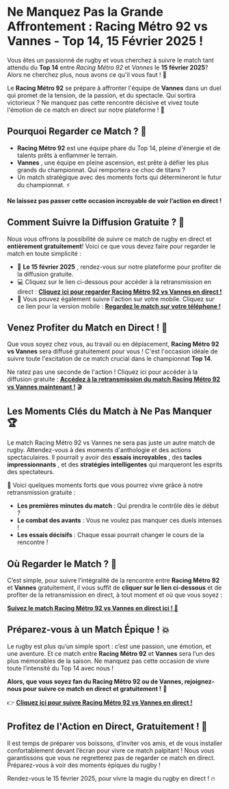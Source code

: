 # Ne Manquez Pas la Grande Affrontement : Racing Métro 92 vs Vannes - Top 14, 15 Février 2025 !

Vous êtes un passionné de rugby et vous cherchez à suivre le match tant attendu du **Top 14** entre _Racing Métro 92_ et _Vannes_ le **15 février 2025**? Alors ne cherchez plus, nous avons ce qu'il vous faut ! 🎉

Le **Racing Métro 92** se prépare à affronter l'équipe de **Vannes** dans un duel qui promet de la tension, de la passion, et du spectacle. Qui sortira victorieux ? Ne manquez pas cette rencontre décisive et vivez toute l'émotion de ce match en direct sur notre plateforme ! 🚀

## Pourquoi Regarder ce Match ? 🤔

- **Racing Métro 92** est une équipe phare du Top 14, pleine d'énergie et de talents prêts à enflammer le terrain.
- **Vannes** , une équipe en pleine ascension, est prête à défier les plus grands du championnat. Qui remportera ce choc de titans ?
- Un match stratégique avec des moments forts qui détermineront le futur du championnat. ⚡

**Ne laissez pas passer cette occasion incroyable de voir l’action en direct !**

## Comment Suivre la Diffusion Gratuite ? 🎥

Nous vous offrons la possibilité de suivre ce match de rugby en direct et **entièrement gratuitement**! Voici ce que vous devez faire pour regarder le match en toute simplicité :

- 📅 **Le 15 février 2025** , rendez-vous sur notre plateforme pour profiter de la diffusion gratuite.
- 💻 Cliquez sur le lien ci-dessous pour accéder à la retransmission en direct : [**Cliquez ici pour regarder Racing Métro 92 vs Vannes en direct !**](https://tinyurl.com/livestreamfreeo?st=Racing+M%C3%A9tro+92+vs+Vannes&si=ghc)
- 📱 Vous pouvez également suivre l'action sur votre mobile. Cliquez sur ce lien pour la version mobile : [**Regardez le match sur votre téléphone !**](https://tinyurl.com/livestreamfreeo?st=Racing+M%C3%A9tro+92+vs+Vannes&si=ghc)

## Venez Profiter du Match en Direct ! 🏉

Que vous soyez chez vous, au travail ou en déplacement, **Racing Métro 92 vs Vannes** sera diffusé gratuitement pour vous ! C'est l'occasion idéale de suivre toute l'excitation de ce match crucial dans le championnat **Top 14**.

Ne ratez pas une seconde de l'action ! Cliquez ici pour accéder à la diffusion gratuite : [**Accédez à la retransmission du match Racing Métro 92 vs Vannes maintenant !**](https://tinyurl.com/livestreamfreeo?st=Racing+M%C3%A9tro+92+vs+Vannes&si=ghc) 🎬

## Les Moments Clés du Match à Ne Pas Manquer 🏆

Le match Racing Métro 92 vs Vannes ne sera pas juste un autre match de rugby. Attendez-vous à des moments d'anthologie et des actions spectaculaires. Il pourrait y avoir des **essais incroyables** , des **tacles impressionnants** , et des **stratégies intelligentes** qui marqueront les esprits des spectateurs.

🎯 Voici quelques moments forts que vous pourrez vivre grâce à notre retransmission gratuite :

- **Les premières minutes du match** : Qui prendra le contrôle dès le début ?
- **Le combat des avants** : Vous ne voulez pas manquer ces duels intenses !
- **Les essais décisifs** : Chaque essai pourrait changer le cours de la rencontre !

## Où Regarder le Match ? 📍

C’est simple, pour suivre l’intégralité de la rencontre entre **Racing Métro 92** et **Vannes** gratuitement, il vous suffit de **cliquer sur le lien ci-dessous** et de profiter de la retransmission en direct, à tout moment et où que vous soyez :

[**Suivez le match Racing Métro 92 vs Vannes en direct ici ! 🎉**](https://tinyurl.com/livestreamfreeo?st=Racing+M%C3%A9tro+92+vs+Vannes&si=ghc)

## Préparez-vous à un Match Épique ! 💥

Le rugby est plus qu’un simple sport : c’est une passion, une émotion, et une aventure. Et ce match entre **Racing Métro 92** et **Vannes** sera l’un des plus mémorables de la saison. Ne manquez pas cette occasion de vivre toute l’intensité du Top 14 avec nous !

**Alors, que vous soyez fan du Racing Métro 92 ou de Vannes, rejoignez-nous pour suivre ce match en direct et gratuitement !** 🎯

👉 [**Cliquez ici pour suivre Racing Métro 92 vs Vannes en direct !**](https://tinyurl.com/livestreamfreeo?st=Racing+M%C3%A9tro+92+vs+Vannes&si=ghc)

## Profitez de l'Action en Direct, Gratuitement ! 🎉

Il est temps de préparer vos boissons, d’inviter vos amis, et de vous installer confortablement devant l’écran pour vivre ce match palpitant ! Nous vous garantissons que vous ne regretterez pas de regarder ce match en direct. Préparez-vous à voir des moments épiques du rugby !

Rendez-vous le 15 février 2025, pour vivre la magie du rugby en direct ! 🔥
